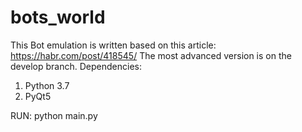 # bots_world

This Bot emulation is written based on this article: https://habr.com/post/418545/
The most advanced version is on the develop branch.
Dependencies:
1. Python 3.7
2. PyQt5

RUN:
python main.py
